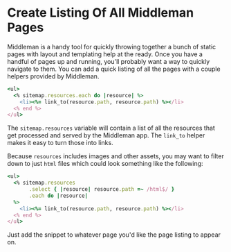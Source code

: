 # Create Listing Of All Middleman Pages

Middleman is a handy tool for quickly throwing together a bunch of static
pages with layout and templating help at the ready. Once you have a handful
of pages up and running, you'll probably want a way to quickly navigate to
them. You can add a quick listing of all the pages with a couple helpers
provided by Middleman.

```ruby
<ul>
  <% sitemap.resources.each do |resource| %>
    <li><%= link_to(resource.path, resource.path) %></li>
  <% end %>
</ul>
```

The `sitemap.resources` variable will contain a list of all the resources
that get processed and served by the Middleman app. The `link_to` helper
makes it easy to turn those into links.

Because `resources` includes images and other assets, you may want to filter
down to just `html` files which could look something like the following:

```ruby
<ul>
  <% sitemap.resources
       .select { |resource| resource.path =~ /html$/ }
       .each do |resource|
  %>
    <li><%= link_to(resource.path, resource.path) %></li>
  <% end %>
</ul>
```

Just add the snippet to whatever page you'd like the page listing to appear
on.
